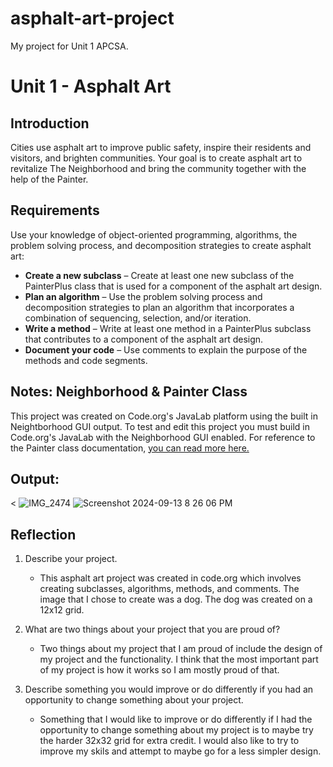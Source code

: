 # asphalt-art-project
My project for Unit 1 APCSA.
# Unit 1 - Asphalt Art

## Introduction

Cities use asphalt art to improve public safety, inspire their residents and visitors, and brighten communities. Your goal is to create asphalt art to revitalize The Neighborhood and bring the community together with the help of the Painter.

## Requirements 

Use your knowledge of object-oriented programming, algorithms, the problem solving process, and decomposition strategies to create asphalt art:
- **Create a new subclass** – Create at least one new subclass of the PainterPlus class that is used for a component of the asphalt art design.
- **Plan an algorithm** – Use the problem solving process and decomposition strategies to plan an algorithm that incorporates a combination of sequencing, selection, and/or iteration.
- **Write a method** – Write at least one method in a PainterPlus subclass that contributes to a component of the asphalt art design.
- **Document your code** – Use comments to explain the purpose of the methods and code segments.

## Notes: Neighborhood & Painter Class

This project was created on Code.org's JavaLab platform using the built in Neightborhood GUI output. To test and edit this project you must build in Code.org's JavaLab with the Neighborhood GUI enabled. For reference to the Painter class documentation, [you can read more here.](https://studio.code.org/docs/ide/javalab/classes/Painter)

## Output:

< ![IMG_2474](https://github.com/user-attachments/assets/6bfb5008-7fd3-4450-9fda-5fa0428593a2)
![Screenshot 2024-09-13 8 26 06 PM](https://github.com/user-attachments/assets/4c4b1acf-1625-49cb-9aaa-314f665617cd)

 >

## Reflection

1. Describe your project.

   - This asphalt art project was created in code.org which involves creating subclasses, algorithms, methods, and comments. The image that I chose to create was a dog. The dog was created on a 12x12 grid.

2. What are two things about your project that you are proud of?

   - Two things about my project that I am proud of include the design of my project and the functionality. I think that the most important part of my project is how it works so I am mostly proud of that.

3. Describe something you would improve or do differently if you had an opportunity to change something about your project.

   - Something that I would like to improve or do differently if I had the opportunity to change something about my project is to maybe try the harder 32x32 grid for extra credit. I would also like to try to improve my skils and attempt to maybe go for a less simpler design.
